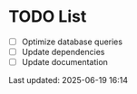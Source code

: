 # TODO List

- [ ] Optimize database queries
- [ ] Update dependencies
- [ ] Update documentation

Last updated: 2025-06-19 16:14
